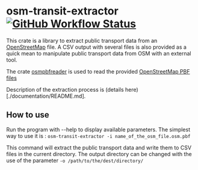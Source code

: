 # osm-transit-extractor [![GitHub Workflow Status](https://img.shields.io/github/workflow/status/CanalTP/osm-transit-extractor/Continuous%20Integration?logo=github&style=flat-square)](https://github.com/CanalTP/osm-transit-extractor/actions?query=workflow%3A%22Continuous+Integration%22)

This crate is a library to extract public transport data from an [OpenStreetMap](http://www.openstreetmap.org/) file. A CSV output with several files is also provided as a quick mean to manipulate public transport data from OSM with an external tool.

The crate [osmpbfreader](https://github.com/TeXitoi/osmpbfreader-rs) is used to read the provided [OpenStreetMap PBF
files](http://wiki.openstreetmap.org/wiki/PBF_Format)

Description of the extraction process is (details here)[./documentation/README.md].

## How to use
Run the program with --help to display available parameters. The simplest way to use it is :
`osm-transit-extractor -i name_of_the_osm_file.osm.pbf`

This command will extract the public transport data and write them to CSV files in the current directory. The output directory can be changed with the use of the parameter `-o /path/to/the/dest/directory/`
